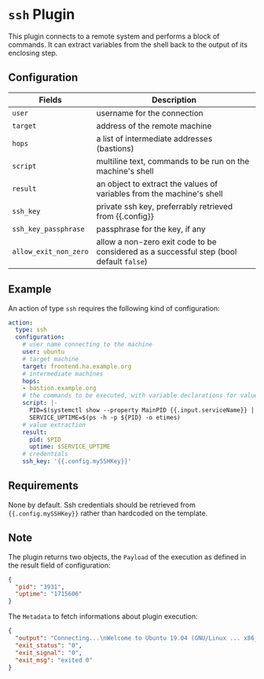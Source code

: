 # `ssh` Plugin

This plugin connects to a remote system and performs a block of commands. It can extract variables from the shell back to the output of its enclosing step.

## Configuration

|Fields|Description
|---|---
| `user` | username for the connection
| `target` | address of the remote machine
| `hops` | a list of intermediate addresses (bastions)
| `script` | multiline text, commands to be run on the machine's shell
| `result` | an object to extract the values of variables from the machine's shell
| `ssh_key` | private ssh key, preferrably retrieved from {{.config}}
| `ssh_key_passphrase` | passphrase for the key, if any
| `allow_exit_non_zero` | allow a non-zero exit code to be considered as a successful step (bool default `false`)

## Example

An action of type `ssh` requires the following kind of configuration:

```yaml
action:
  type: ssh
  configuration:
    # user name connecting to the machine
    user: ubuntu
    # target machine
    target: frontend.ha.example.org
    # intermediate machines
    hops:
    - bastion.example.org
    # the commands to be executed, with variable declarations for value extraction
    script: |-
      PID=$(systemctl show --property MainPID {{.input.serviceName}} | cut -d= -f2)
      SERVICE_UPTIME=$(ps -h -p ${PID} -o etimes)
    # value extraction
    result: 
      pid: $PID
      uptime: $SERVICE_UPTIME
    # credentials
    ssh_key: '{{.config.mySSHKey}}'
```

## Requirements

None by default. Ssh credentials should be retrieved from `{{.config.mySSHKey}}` rather than hardcoded on the template.

## Note

The plugin returns two objects, the `Payload` of the execution as defined in the result field of configuration:

```json
{
  "pid": "3931",
  "uptime": "1715606"
}
```

The `Metadata` to fetch informations about plugin execution:

```json
{
  "output": "Connecting...\nWelcome to Ubuntu 19.04 (GNU/Linux ... x86_64)\n[...]\n{\"pid\":\"3931\",\"service_name\":\"nginx\",\"service_uptime\":\"1715606\"}",
  "exit_status": "0",
  "exit_signal": "0",
  "exit_msg": "exited 0"
}
```
